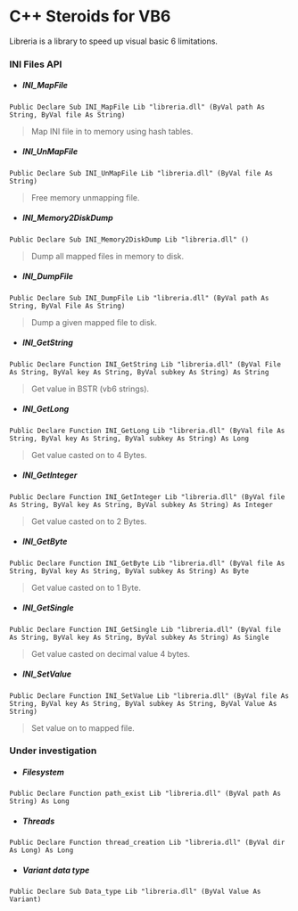 # C++ Steroids for VB6

Libreria is a library to speed up visual basic 6 limitations.

### **INI Files API**

- ##### INI_MapFile

```visualbasic
Public Declare Sub INI_MapFile Lib "libreria.dll" (ByVal path As String, ByVal file As String)
```

> Map INI file in to memory using hash tables.

- ##### INI_UnMapFile 

```visualbasic
Public Declare Sub INI_UnMapFile Lib "libreria.dll" (ByVal file As String)
```

> Free memory unmapping file.

- ##### INI_Memory2DiskDump

```visualbasic
Public Declare Sub INI_Memory2DiskDump Lib "libreria.dll" ()
```

> Dump all mapped files in memory to disk.

- ##### INI_DumpFile

```visualbasic
Public Declare Sub INI_DumpFile Lib "libreria.dll" (ByVal path As String, ByVal File As String)
```

> Dump a given mapped file to disk.

- ##### INI_GetString

```visualbasic
Public Declare Function INI_GetString Lib "libreria.dll" (ByVal File As String, ByVal key As String, ByVal subkey As String) As String
```

> Get value in BSTR (vb6 strings).

- ##### INI_GetLong

```visualbasic
Public Declare Function INI_GetLong Lib "libreria.dll" (ByVal file As String, ByVal key As String, ByVal subkey As String) As Long
```

> Get value casted on to 4 Bytes.

- ##### INI_GetInteger

```visualbasic
Public Declare Function INI_GetInteger Lib "libreria.dll" (ByVal file As String, ByVal key As String, ByVal subkey As String) As Integer
```
> Get value casted on to 2 Bytes.

- ##### INI_GetByte

```visualbasic
Public Declare Function INI_GetByte Lib "libreria.dll" (ByVal file As String, ByVal key As String, ByVal subkey As String) As Byte
```

> Get value casted on to 1 Byte.

- ##### INI_GetSingle

```visualbasic
Public Declare Function INI_GetSingle Lib "libreria.dll" (ByVal file As String, ByVal key As String, ByVal subkey As String) As Single
```

> Get value casted on decimal value 4 bytes.

- ##### INI_SetValue 

```visualbasic
Public Declare Function INI_SetValue Lib "libreria.dll" (ByVal file As String, ByVal key As String, ByVal subkey As String, ByVal Value As String)
```

> Set value on to mapped file.


### Under investigation

- ##### Filesystem

```visualbasic
Public Declare Function path_exist Lib "libreria.dll" (ByVal path As String) As Long
```

- ##### Threads

```visualbasic
Public Declare Function thread_creation Lib "libreria.dll" (ByVal dir As Long) As Long
```

- ##### Variant data type

```visualbasic
Public Declare Sub Data_type Lib "libreria.dll" (ByVal Value As Variant)
```